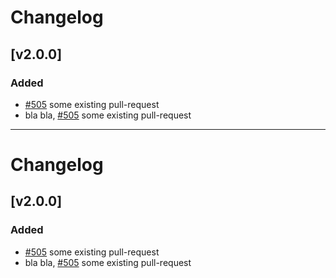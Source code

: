 # Changelog

## [v2.0.0]

### Added

- [#505] some existing pull-request
- bla bla, [#505] some existing pull-request

[#303]: https://github.com/dummy/dummy/pull/303
-----
# Changelog

## [v2.0.0]

### Added

- [#505] some existing pull-request
- bla bla, [#505] some existing pull-request

[#303]: https://github.com/dummy/dummy/pull/303
[#505]: https://github.com/dummy/dummy/pull/505
